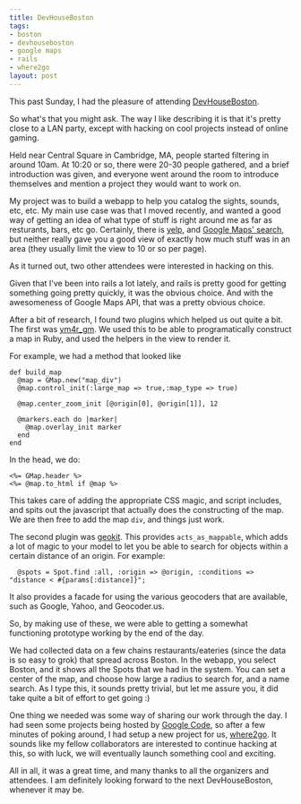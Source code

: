```yaml
--- 
title: DevHouseBoston
tags: 
- boston
- devhouseboston
- google maps
- rails
- where2go
layout: post
---
```

This past Sunday, I had the pleasure of attending [DevHouseBoston](http://devboston.pbwiki.com/).

So what's that you might ask. The way I like describing it is that it's pretty close to a LAN party, except with hacking on cool projects instead of online gaming.

Held near Central Square in Cambridge, MA, people started filtering in around 10am. At 10:20 or so, there were 20-30 people gathered, and a brief introduction was given, and everyone went around the room to introduce themselves and mention a project they would want to work on.

My project was to build a webapp to help you catalog the sights, sounds, etc, etc. My main use case was that I moved recently, and wanted a good way of getting an idea of what type of stuff is right around me as far as resturants, bars, etc go. Certainly, there is [yelp](http://www.yelp.com), and [Google Maps' search](http://maps.google.com), but neither really gave you a good view of exactly how much stuff was in an area (they usually limit the view to 10 or so per page).

As it turned out, two other attendees were interested in hacking on this.

Given that I've been into rails a lot lately, and rails is pretty good for getting something going pretty quickly, it was the obvious choice. And with the awesomeness of Google Maps API, that was a pretty obvious choice.

After a bit of research, I found two plugins which helped us out quite a bit. The first was [ym4r\_gm](http://thepochisuperstarmegashow.com/projects/#ym4r).   We used this to be able to programatically construct a map in Ruby, and used the helpers in the view to render it.

For example, we had a method that looked like

    def build_map
      @map = GMap.new("map_div")
      @map.control_init(:large_map => true,:map_type => true)

      @map.center_zoom_init [@origin[0], @origin[1]], 12

      @markers.each do |marker|
        @map.overlay_init marker
      end
    end

In the head, we do:

    <%= GMap.header %>
    <%= @map.to_html if @map %>

This takes care of adding the appropriate CSS magic, and script includes, and spits out the javascript that actually does the constructing of the map. We are then free to add the map `div`, and things just work.

The second plugin was [geokit](http://geokit.rubyforge.org/). This provides `acts_as_mappable`, which adds a lot of magic to your model to let you be able to search for objects within a certain distance of an origin. For example:

      @spots = Spot.find :all, :origin => @origin, :conditions => "distance < #{params[:distance]}";

It also provides a facade for using the various geocoders that are available, such as Google, Yahoo, and Geocoder.us.

So, by making use of these, we were able to getting a somewhat functioning prototype working by the end of the day.

We had collected data on a few chains restaurants/eateries (since the data is so easy to grok) that spread across Boston. In the webapp, you select Boston, and it shows all the Spots that we had in the system. You can set a center of the map, and choose how large a radius to search for, and a name search. As I type this, it sounds pretty trivial, but let me assure you, it did take quite a bit of effort to get going :)

One thing we needed was some way of sharing our work through the day. I had seen some projects being hosted by [Google Code](http://code.google.com), so after a few minutes of poking around, I had setup a new project for us, [where2go](http://code.google.com/p/where2go/). It sounds like my fellow collaborators are interested to continue hacking at this, so with luck, we will eventually launch something cool and exciting.

All in all, it was a great time, and many thanks to all the organizers and attendees. I am definitely looking forward to the next DevHouseBoston, whenever it may be.
